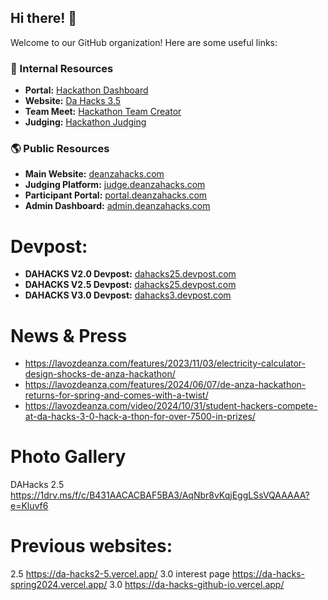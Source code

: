 ## Hi there! 👋

Welcome to our GitHub organization! Here are some useful links:

### 🔗 Internal Resources
- **Portal:** [Hackathon Dashboard](https://github.com/da-hacks/hackathon-dashboard)
- **Website:** [Da Hacks 3.5](https://github.com/da-hacks/da-hacks-3.5-website)
- **Team Meet:** [Hackathon Team Creator](https://github.com/da-hacks/hackathon-team-creator)
- **Judging:** [Hackathon Judging](https://github.com/da-hacks/hackathon-judging)

### 🌎 Public Resources
- **Main Website:** [deanzahacks.com](https://deanzahacks.com/)
- **Judging Platform:** [judge.deanzahacks.com](https://judge.deanzahacks.com/)
- **Participant Portal:** [portal.deanzahacks.com](https://portal.deanzahacks.com/)
- **Admin Dashboard:** [admin.deanzahacks.com](https://admin.deanzahacks.com/)

# Devpost: 
- **DAHACKS V2.0 Devpost:** [dahacks25.devpost.com](https://de-anza-hacks-2023.devpost.com/project-gallery)
- **DAHACKS V2.5 Devpost:** [dahacks25.devpost.com](https://dahacks25.devpost.com/project-gallery)
- **DAHACKS V3.0 Devpost:** [dahacks3.devpost.com](https://dahacks3.devpost.com/project-gallery)

# News & Press
- https://lavozdeanza.com/features/2023/11/03/electricity-calculator-design-shocks-de-anza-hackathon/
- https://lavozdeanza.com/features/2024/06/07/de-anza-hackathon-returns-for-spring-and-comes-with-a-twist/
- https://lavozdeanza.com/video/2024/10/31/student-hackers-compete-at-da-hacks-3-0-hack-a-thon-for-over-7500-in-prizes/


# Photo Gallery

DAHacks 2.5 https://1drv.ms/f/c/B431AACACBAF5BA3/AqNbr8vKqjEggLSsVQAAAAA?e=Kluvf6

# Previous websites: 
2.5  https://da-hacks2-5.vercel.app/
3.0 interest page  https://da-hacks-spring2024.vercel.app/
3.0  https://da-hacks-github-io.vercel.app/
